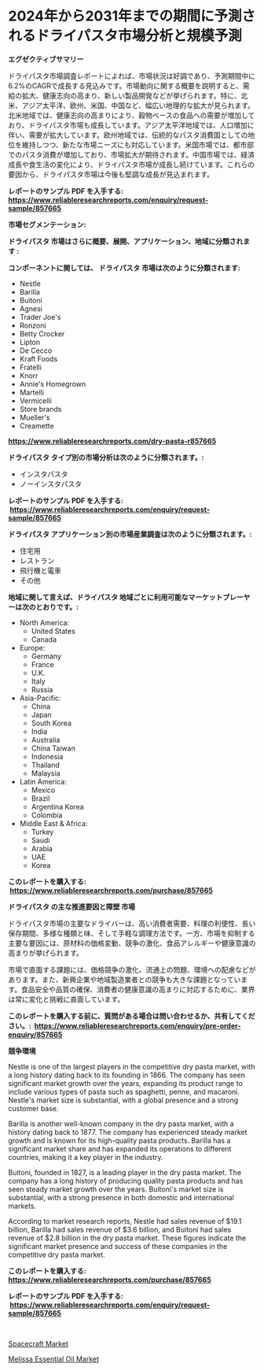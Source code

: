 <p><h1>2024年から2031年までの期間に予測されるドライパスタ市場分析と規模予測</h1></p><p><strong>エグゼクティブサマリー</strong></p>
<p><p>ドライパスタ市場調査レポートによれば、市場状況は好調であり、予測期間中に6.2%のCAGRで成長する見込みです。市場動向に関する概要を説明すると、需給の拡大、健康志向の高まり、新しい製品開発などが挙げられます。特に、北米、アジア太平洋、欧州、米国、中国など、幅広い地理的な拡大が見られます。北米地域では、健康志向の高まりにより、穀物ベースの食品への需要が増加しており、ドライパスタ市場も成長しています。アジア太平洋地域では、人口増加に伴い、需要が拡大しています。欧州地域では、伝統的なパスタ消費国としての地位を維持しつつ、新たな市場ニーズにも対応しています。米国市場では、都市部でのパスタ消費が増加しており、市場拡大が期待されます。中国市場では、経済成長や食生活の変化により、ドライパスタ市場が成長し続けています。これらの要因から、ドライパスタ市場は今後も堅調な成長が見込まれます。</p></p>
<p><strong>レポートのサンプル PDF を入手する: <a href="https://www.reliableresearchreports.com/enquiry/request-sample/857665">https://www.reliableresearchreports.com/enquiry/request-sample/857665</a></strong></p>
<p><strong>市場セグメンテーション:</strong></p>
<p><strong> ドライパスタ 市場はさらに概要、展開、アプリケーション、地域に分類されます :</strong></p>
<p><strong>コンポーネントに関しては、 ドライパスタ 市場は次のように分類されます: &nbsp;</strong></p>
<p><ul><li>Nestle</li><li>Barilla</li><li>Buitoni</li><li>Agnesi</li><li>Trader Joe's</li><li>Ronzoni</li><li>Betty Crocker</li><li>Lipton</li><li>De Cecco</li><li>Kraft Foods</li><li>Fratelli</li><li>Knorr</li><li>Annie's Homegrown</li><li>Martelli</li><li>Vermicelli</li><li>Store brands</li><li>Mueller's</li><li>Creamette</li></ul></p>
<p><strong><a href="https://www.reliableresearchreports.com/dry-pasta-r857665">https://www.reliableresearchreports.com/dry-pasta-r857665</a></strong></p>
<p><strong> ドライパスタ タイプ別の市場分析は次のように分類されます。:</strong></p>
<p><ul><li>インスタパスタ</li><li>ノーインスタパスタ</li></ul></p>
<p><strong>レポートのサンプル PDF を入手する: &nbsp;<a href="https://www.reliableresearchreports.com/enquiry/request-sample/857665">https://www.reliableresearchreports.com/enquiry/request-sample/857665</a></strong></p>
<p><strong> ドライパスタ アプリケーション別の市場産業調査は次のように分類されます。:</strong></p>
<p><ul><li>住宅用</li><li>レストラン</li><li>飛行機と電車</li><li>その他</li></ul></p>
<p><strong>地域に関して言えば、ドライパスタ 地域ごとに利用可能なマーケットプレーヤーは次のとおりです。:</strong></p>
<p><ul>
    <li>
        North America:
        <ul>
            <li>United States</li>
            <li>Canada</li>
        </ul>
    </li>
    <li>
        Europe:
        <ul>
            <li>Germany</li>
            <li>France</li>
            <li>U.K.</li>
            <li>Italy</li>
            <li>Russia</li>
        </ul>
    </li>
    <li>
        Asia-Pacific:
        <ul>
            <li>China</li>
            <li>Japan</li>
            <li>South Korea</li>
            <li>India</li>
            <li>Australia</li>
            <li>China Taiwan</li>
            <li>Indonesia</li>
            <li>Thailand</li>
            <li>Malaysia</li>
        </ul>
    </li>
    <li>
        Latin America:
        <ul>
            <li>Mexico</li>
            <li>Brazil</li>
            <li>Argentina Korea</li>
            <li>Colombia</li>
        </ul>
    </li>
    <li>
        Middle East & Africa:
        <ul>
            <li>Turkey</li>
            <li>Saudi</li>
            <li>Arabia</li>
            <li>UAE</li>
            <li>Korea</li>
        </ul>
    </li>
    </ul></p>
<p><strong>このレポートを購入する: &nbsp;<a href="https://www.reliableresearchreports.com/purchase/857665">https://www.reliableresearchreports.com/purchase/857665</a></strong></p>
<p><strong>ドライパスタ の主な推進要因と障壁 市場</strong></p>
<p><p>ドライパスタ市場の主要なドライバーは、高い消費者需要、料理の利便性、長い保存期間、多様な種類と味、そして手軽な調理方法です。一方、市場を抑制する主要な要因には、原材料の価格変動、競争の激化、食品アレルギーや健康意識の高まりが挙げられます。</p><p>市場で直面する課題には、価格競争の激化、流通上の問題、環境への配慮などがあります。また、新興企業や地域製造業者との競争も大きな課題となっています。食品安全や品質の確保、消費者の健康意識の高まりに対応するために、業界は常に変化と挑戦に直面しています。</p></p>
<p><strong>このレポートを購入する前に、質問がある場合は問い合わせるか、共有してください。:&nbsp; <a href="https://www.reliableresearchreports.com/enquiry/pre-order-enquiry/857665">https://www.reliableresearchreports.com/enquiry/pre-order-enquiry/857665</a></strong></p>
<p><strong>競争環境</strong></p>
<p><p>Nestle is one of the largest players in the competitive dry pasta market, with a long history dating back to its founding in 1866. The company has seen significant market growth over the years, expanding its product range to include various types of pasta such as spaghetti, penne, and macaroni. Nestle's market size is substantial, with a global presence and a strong customer base.</p><p>Barilla is another well-known company in the dry pasta market, with a history dating back to 1877. The company has experienced steady market growth and is known for its high-quality pasta products. Barilla has a significant market share and has expanded its operations to different countries, making it a key player in the industry.</p><p>Buitoni, founded in 1827, is a leading player in the dry pasta market. The company has a long history of producing quality pasta products and has seen steady market growth over the years. Buitoni's market size is substantial, with a strong presence in both domestic and international markets.</p><p>According to market research reports, Nestle had sales revenue of $19.1 billion, Barilla had sales revenue of $3.6 billion, and Buitoni had sales revenue of $2.8 billion in the dry pasta market. These figures indicate the significant market presence and success of these companies in the competitive dry pasta market.</p></p>
<p><strong>このレポートを購入する: &nbsp; <a href="https://www.reliableresearchreports.com/purchase/857665">https://www.reliableresearchreports.com/purchase/857665</a></strong></p>
<p><strong>レポートのサンプル PDF を入手する: &nbsp;<a href="https://www.reliableresearchreports.com/enquiry/request-sample/857665">https://www.reliableresearchreports.com/enquiry/request-sample/857665</a></strong><strong></strong></p>
<p>&nbsp;</p>
<p><p><a href="https://github.com/AKSHATREPORTPRIME/Market-Research-Report-List-4/blob/main/spacecraft-market.md">Spacecraft Market</a></p><p><a href="https://copper-carbon-84f.notion.site/Melissa-Essential-Oil-Market-Size-Growing-and-Forecasted-for-period-from-2024-2031-and-provides-co-071ea5fb80d44274a35c95a282d85ab8">Melissa Essential Oil Market</a></p></p>